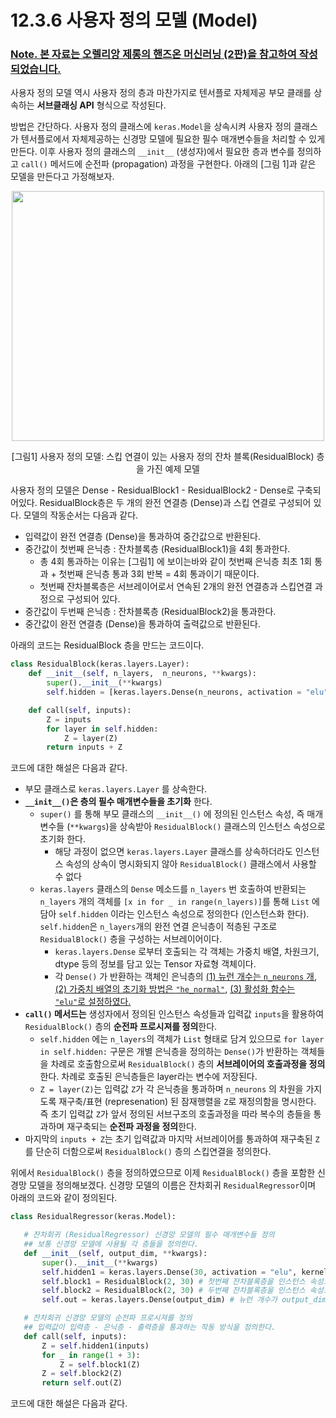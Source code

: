 # 12.3.6 사용자 정의 모델 __(Model)__

### <U>Note. 본 자료는 오렐리앙 제롱의 핸즈온 머신러닝 (2판)을 참고하여 작성되었습니다.</U>

사용자 정의 모델 역시 사용자 정의 층과 마찬가지로 텐서플로 자체제공 부모 클래를 상속하는 **서브클래싱 API** 형식으로 작성된다.

방법은 간단하다. 사용자 정의 클래스에 `keras.Model`을 상속시켜 사용자 정의 클래스가 텐서플로에서 자체제공하는 신경망 모델에 필요한 필수 매개변수들을 처리할 수 있게 만든다. 이후 사용자 정의 클래스의 `__init__` (생성자)에서 필요한 층과 변수를 정의하고 `call()` 메서드에 순전파 (propagation) 과정을 구현한다. 아래의 [그림 1]과 같은 모델을 만든다고 가정해보자.

<p align = "center"><img src = "https://user-images.githubusercontent.com/61273017/83327571-d2593d00-a2b7-11ea-80a2-fbd0bfcd519a.png" width = "500" height = "400"></p>
<p align = "center"> [그림1] 사용자 정의 모델: 스킵 연결이 있는 사용자 정의 잔차 블록(ResidualBlock) 층을 가진 예제 모델 </p>

사용자 정의 모델은 Dense - ResidualBlock1 - ResidualBlock2 - Dense로 구축되어있다. ResidualBlock층은 두 개의 완전 연결층 (Dense)과 스킵 연결로 구성되어 있다. 모델의 작동순서는 다음과 같다.
- 입력값이 완전 연결층 (Dense)을 통과하여 중간값으로 반환된다.
- 중간값이 첫번째 은닉층 : 잔차블록층 (ResidualBlock1)을 4회 통과한다.
  - 총 4회 통과하는 이유는 [그림1] 에 보이는바와 같이 첫번째 은닉층 최초 1회 통과 + 첫번째 은닉층 통과 3회 반복 = 4회 통과이기 때문이다.
  - 첫번째 잔차블록층은 서브레이어로서 연속된 2개의 완전 연결층과 스킵연결 과정으로 구성되어 있다. 
- 중간값이 두번째 은닉층 : 잔차블록층 (ResidualBlock2)을 통과한다.
- 중간값이 완전 연결층 (Dense)을 통과하여 출력값으로 반환된다.

아래의 코드는 ResidualBlock 층을 만드는 코드이다.

```python
class ResidualBlock(keras.layers.Layer):
    def __init__(self, n_layers,  n_neurons, **kwargs):
        super().__init__(**kwargs)
        self.hidden = [keras.layers.Dense(n_neurons, activation = "elu", kernel_initalizer = "he_normal") for _ in range(n_layers)]

    def call(self, inputs):
        Z = inputs
        for layer in self.hidden:
            Z = layer(Z)
        return inputs + Z
```
코드에 대한 해설은 다음과 같다.
- 부모 클래스로 `keras.layers.Layer` 를 상속한다.
- **`__init__()`은 층의 필수 매개변수들을 초기화** 한다. 
  - `super()` 를 통해 부모 클래스의 `__init__()` 에 정의된 인스턴스 속성, 즉 매개변수들 (`**kwargs`)을 상속받아 `ResidualBlock()` 클래스의 인스턴스 속성으로 초기화 한다. 
    - 해당 과정이 없으면 `keras.layers.Layer` 클래스를 상속하더라도 인스턴스 속성의 상속이 명시화되지 않아 `ResidualBlock()` 클래스에서 사용할 수 없다
  - `keras.layers` 클래스의 `Dense` 메소드를 `n_layers` 번 호출하여 반환되는 `n_layers` 개의 객체를 `[x in for _ in range(n_layers)]`를 통해 `List` 에 담아 `self.hidden` 이라는 인스턴스 속성으로 정의한다 (인스턴스화 한다). `self.hidden`은 `n_layers`개의 완전 연결 은닉층이 적층된 구조로 `ResidualBlock()` 층을 구성하는 서브레이어이다. 
    - `keras.layers.Dense` 로부터 호출되는 각 객체는 가중치 배열, 차원크기, dtype 등의 정보를 담고 있는 Tensor 자료형 객체이다.
    - 각 `Dense()` 가 반환하는 객체인 은닉층의 <U>(1) 뉴런 개수는 `n_neurons` 개</U>, <U>(2) 가중치 배열의 초기화 방법은  `"he_normal"`</U>, <U>(3) 활성화 함수는 `"elu"`로 설정하였다.</U> 
- **`call()` 메서드는** 생성자에서 정의된 인스턴스 속성들과 입력값 `inputs`을 활용하여 `ResidualBlock()` 층의 **순전파 프로시져를 정의**한다.
  - `self.hidden` 에는 `n_layers`의 객체가 `List` 형태로 담겨 있으므로 `for layer in self.hidden:` 구문은 개별 은닉층을 정의하는 `Dense()`가 반환하는 객체들을 차례로 호출함으로써 `ResidualBlock()` 층의 **서브레이어의 호출과정을 정의**한다. 차례로 호출된 은닉층들은 layer라는 변수에 저장된다.
  - `Z = layer(Z)`는 입력값 `Z`가 각 은닉층을 통과하며 `n_neurons` 의 차원을 가지도록 재구축/표현 (represenation) 된 잠재행렬을 `Z`로 재정의함을 명시한다. 즉 초기 입력값 `Z`가 앞서 정의된 서브구조의 호출과정을 따라 복수의 층들을 통과하며 재구축되는 **순전파 과정을 정의**한다.
- 마지막의 `inputs + Z`는 초기 입력값과 마지막 서브레이어를 통과하여 재구축된 `Z` 를 단순히 더함으로써 `ResidualBlock()` 층의 스킵연결을 정의한다.

위에서 `ResidualBlock()` 층을 정의하였으므로 이제 `ResidualBlock()` 층을 포함한 신경망 모델을 정의해보겠다. 신경망 모델의 이름은 잔차회귀 `ResidualRegressor`이며 아래의 코드와 같이 정의된다.

 ```python
 class ResidualRegressor(keras.Model):

    # 잔차회귀 (ResidualRegressor) 신경망 모델의 필수 매개변수들 정의
    ## 보통 신경망 모델에 사용될 각 층들을 정의한다.
    def __init__(self, output_dim, **kwargs):
        super().__init__(**kwargs)
        self.hidden1 = keras.layers.Dense(30, activation = "elu", kernel_initializer = "he_normal") # 뉴런 개수가 30개인 완전연결 입력층을 인스턴스 속성으로 정의
        self.block1 = ResidualBlock(2, 30) # 첫번째 잔차블록층을 인스턴스 속성으로 정의 : n_layers = 2, n_neurons = 30
        self.block2 = ResidualBlock(2, 30) # 두번째 잔차블록층을 인스턴스 속성으로 정의 :
        self.out = keras.layers.Dense(output_dim) # 뉴런 개수가 output_dim개인 완전연결 출력층을 인스턴스 속성으로 정의

    # 잔차회귀 신경망 모델의 순전파 프로시져를 정의
    ## 입력값이 입력층 - 은닉층 - 출력층을 통과하는 작동 방식을 정의한다.
    def call(self, inputs):
        Z = self.hidden1(inputs)
        for _ in range(1 + 3):
            Z = self.block1(Z)
        Z = self.block2(Z)
        return self.out(Z)
 ```

 코드에 대한 해설은 다음과 같다.